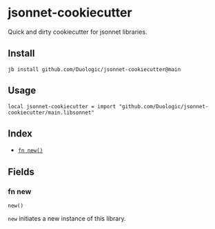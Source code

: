 # jsonnet-cookiecutter

Quick and dirty cookiecutter for jsonnet libraries.

## Install

```
jb install github.com/Duologic/jsonnet-cookiecutter@main
```

## Usage

```jsonnet
local jsonnet-cookiecutter = import "github.com/Duologic/jsonnet-cookiecutter/main.libsonnet"
```


## Index

* [`fn new()`](#fn-new)

## Fields

### fn new

```jsonnet
new()
```


`new` initiates a new instance of this library.